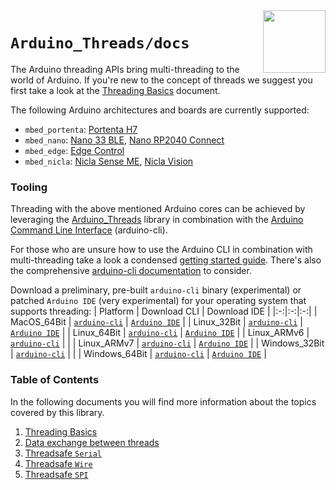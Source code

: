 <img src="https://content.arduino.cc/website/Arduino_logo_teal.svg" height="100" align="right"/>

`Arduino_Threads/docs`
======================
The Arduino threading APIs bring multi-threading to the world of Arduino. If you're new to the concept of threads we suggest you first take a look at the [Threading Basics](threading-basics.md) document.

The following Arduino architectures and boards are currently supported:
* `mbed_portenta`: [Portenta H7](https://store.arduino.cc/products/portenta-h7)
* `mbed_nano`: [Nano 33 BLE](https://store.arduino.cc/arduino-nano-33-ble), [Nano RP2040 Connect](https://store.arduino.cc/nano-rp2040-connect)
* `mbed_edge`: [Edge Control](https://store.arduino.cc/products/arduino-edge-control)
* `mbed_nicla`: [Nicla Sense ME](https://store.arduino.cc/products/nicla-sense-me), [Nicla Vision](http://store.arduino.cc/products/nicla-vision)

### Tooling

Threading with the above mentioned Arduino cores can be achieved by leveraging the [Arduino_Threads](https://github.com/bcmi-labs/Arduino_Threads) library in combination with the [Arduino Command Line Interface](https://github.com/facchinm/arduino-cli/commits/arduino_threads_rebased) (arduino-cli).

For those who are unsure how to use the Arduino CLI in combination with multi-threading take a look a condensed [getting started guide](cli-getting-started.md). There's also the comprehensive [arduino-cli documentation](https://arduino.github.io/arduino-cli/getting-started) to consider.

Download a preliminary, pre-built `arduino-cli` binary (experimental) or patched `Arduino IDE` (very experimental) for your operating system that supports threading:
| Platform | Download CLI | Download IDE |
|:-:|:-:|:-:|
| MacOS_64Bit | [`arduino-cli`](https://downloads.arduino.cc/tools/arduino-cli/inot_support/arduino-cli_git-snapshot_macOS_64bit.tar.gz) | [`Arduino IDE`](https://downloads.arduino.cc/ide_staging/arduino_threads/arduino-PR-ae92bd4498e867b07581d1d4191be14b9ef0f69a-BUILD-65-macosx.zip) |
| Linux_32Bit | [`arduino-cli`](https://downloads.arduino.cc/tools/arduino-cli/inot_support/arduino-cli_git-snapshot_Linux_32bit.tar.gz) | [`Arduino IDE`](https://downloads.arduino.cc/ide_staging/arduino_threads/arduino-PR-ae92bd4498e867b07581d1d4191be14b9ef0f69a-BUILD-65-linux32.tar.xz) |
| Linux_64Bit | [`arduino-cli`](https://downloads.arduino.cc/tools/arduino-cli/inot_support/arduino-cli_git-snapshot_Linux_64bit.tar.gz) | [`Arduino IDE`](https://downloads.arduino.cc/ide_staging/arduino_threads/arduino-PR-ae92bd4498e867b07581d1d4191be14b9ef0f69a-BUILD-65-linux64.tar.xz) |
| Linux_ARMv6 | [`arduino-cli`](https://downloads.arduino.cc/tools/arduino-cli/inot_support/arduino-cli_git-snapshot_Linux_ARMv6.tar.gz) | |
| Linux_ARMv7 | [`arduino-cli`](https://downloads.arduino.cc/tools/arduino-cli/inot_support/arduino-cli_git-snapshot_Linux_ARMv7.tar.gz) | [`Arduino IDE`](https://downloads.arduino.cc/ide_staging/arduino_threads/arduino-PR-ae92bd4498e867b07581d1d4191be14b9ef0f69a-BUILD-65-linuxarm.tar.xz) |
| Windows_32Bit | [`arduino-cli`](https://downloads.arduino.cc/tools/arduino-cli/inot_support/arduino-cli_git-snapshot_Windows_32bit.zip) | |
| Windows_64Bit | [`arduino-cli`](https://downloads.arduino.cc/tools/arduino-cli/inot_support/arduino-cli_git-snapshot_Windows_64bit.zip) | [`Arduino IDE`](https://downloads.arduino.cc/ide_staging/arduino_threads/arduino-PR-ae92bd4498e867b07581d1d4191be14b9ef0f69a-BUILD-65-windows.zip) |

### Table of Contents

In the following documents you will find more information about the topics covered by this library.

1. [Threading Basics](threading-basics.md)
2. [Data exchange between threads](data-exchange.md)
3. [Threadsafe `Serial`](threadsafe-serial.md)
4. [Threadsafe `Wire`](threadsafe-wire.md)
5. [Threadsafe `SPI`](threadsafe-spi.md)
